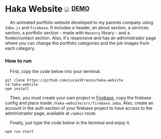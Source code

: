 # Haka Website ![](https://haka-website.web.app/assets/haka-32x32.png) <sup><sub>[DEMO](https://haka-website.web.app)</sub></sup>

&nbsp;&nbsp;&nbsp;&nbsp;An animated portfolio website developed to my parents company using `Imba.js` and `Firebase`. It includes a header, an about section, a services section, a portfolio section - made with `Masonry` library - and a footer/contact section. Also, it's responsive and has an administrador page where you can change the portfolio categories and the job images from each category.

### How to run

&nbsp;&nbsp;&nbsp;&nbsp;First, copy the code below into your terminal.
```
git clone https://github.com/LucasSFranco/haka-website
cd haka-website
npm install
```
&nbsp;&nbsp;&nbsp;&nbsp;Then, you must create your own project in [Firebase](https://firebase.google.com/), copy the firebase config and place inside `/haka-website/src/firebase.imba`. Also, create an account in the auth section of your firebase project to have access to the administrador page, available at `/admin` route.

&nbsp;&nbsp;&nbsp;&nbsp;Finally, just type the code below in the terminal and enjoy it.
```
npm run start
```
